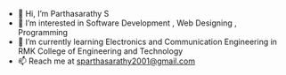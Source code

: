 - 👋 Hi, I’m Parthasarathy S
- 👀 I’m interested in Software Development , Web Designing , Programming
- 🌱 I’m currently learning Electronics and Communication Engineering in RMK College of Engineering and Technology
- 📫 Reach me at sparthasarathy2001@gmail.com 

<!---
parthasarathy77/parthasarathy77 is a ✨ special ✨ repository because its `README.md` (this file) appears on your GitHub profile.
You can click the Preview link to take a look at your changes.
--->
